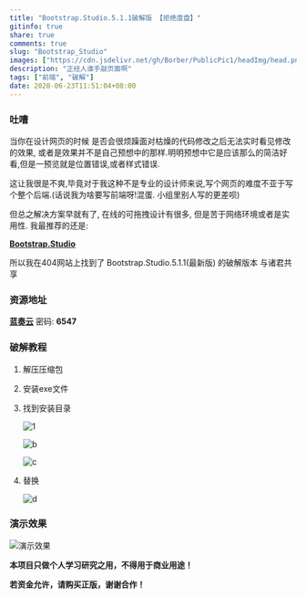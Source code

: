 ```yaml
---
title: "Bootstrap.Studio.5.1.1破解版 【拒绝度盘】"
gitinfo: true
share: true
comments: true
slug: "Bootstrap_Studio"
images: ["https://cdn.jsdelivr.net/gh/Borber/PublicPic1/headImg/head.png"] 
description: "正经人谁手敲页面啊"
tags: ["前端", "破解"]
date: 2020-06-23T11:51:04+08:00
---
```




### 吐嘈

当你在设计网页的时候 是否会很烦躁面对枯燥的代码修改之后无法实时看见修改的效果, 或者是效果并不是自己预想中的那样.明明预想中它是应该那么的简洁好看,但是一预览就是位置错误,或者样式错误.

这让我很是不爽,毕竟对于我这种不是专业的设计师来说,写个网页的难度不亚于写个整个后端.(话说我为啥要写前端呀!混蛋. 小组里别人写的更差呗)

但总之解决方案早就有了, 在线的可拖拽设计有很多, 但是苦于网络环境或者是实用性. 我最推荐的还是:

[**Bootstrap.Studio**](https://bootstrapstudio.io/)

所以我在404网站上找到了 Bootstrap.Studio.5.1.1(最新版) 的破解版本 与诸君共享

### 资源地址

[**蓝奏云**](https://borber.lanzous.com/b0cqb9z0j)  密码: **6547**



### 破解教程

1. 解压压缩包

2. 安装exe文件

3. 找到安装目录

   ![1](https://cdn.jsdelivr.net/gh/Borber/PublicPic1/cnblogs/bootstrapstudio/a.png)

   ![b](https://cdn.jsdelivr.net/gh/Borber/PublicPic1/cnblogs/bootstrapstudio/b.png)

   ![c](https://cdn.jsdelivr.net/gh/Borber/PublicPic1/cnblogs/bootstrapstudio/c.png)

   

4. 替换

   ![d](https://cdn.jsdelivr.net/gh/Borber/PublicPic1/cnblogs/bootstrapstudio/d.png)

### 演示效果

![演示效果](https://cdn.jsdelivr.net/gh/Borber/PublicPic1/cnblogs/bootstrapstudio/e.png)



**本项目只做个人学习研究之用，不得用于商业用途！**

**若资金允许，请购买正版，谢谢合作！**